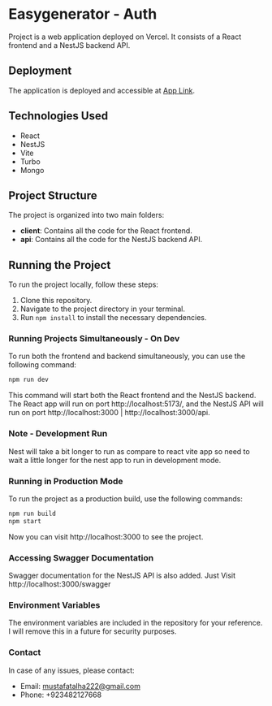 # Easygenerator - Auth

Project is a web application deployed on Vercel. It consists of a React frontend and a NestJS backend API.

## Deployment

The application is deployed and accessible at [App Link](https://easy-generator.vercel.app/).

## Technologies Used

- React
- NestJS
- Vite
- Turbo
- Mongo

## Project Structure

The project is organized into two main folders:

- **client**: Contains all the code for the React frontend.
- **api**: Contains all the code for the NestJS backend API.

## Running the Project

To run the project locally, follow these steps:

1. Clone this repository.
2. Navigate to the project directory in your terminal.
3. Run `npm install` to install the necessary dependencies.

### Running Projects Simultaneously - On Dev

To run both the frontend and backend simultaneously, you can use the following command:

```bash
npm run dev
```

This command will start both the React frontend and the NestJS backend. The React app will run on port http://localhost:5173/, and the NestJS API will run on port http://localhost:3000 | http://localhost:3000/api.

### Note - Development Run

Nest will take a bit longer to run as compare to react vite app so need to wait a little longer for the nest app to run in development mode.

### Running in Production Mode

To run the project as a production build, use the following commands:

```bash
npm run build
npm start
```

Now you can visit http://localhost:3000 to see the project.

### Accessing Swagger Documentation

Swagger documentation for the NestJS API is also added. Just Visit
http://localhost:3000/swagger

### Environment Variables

The environment variables are included in the repository for your reference. I will remove this in a future for security purposes.

### Contact

In case of any issues, please contact:

- Email: mustafatalha222@gmail.com
- Phone: +923482127668
